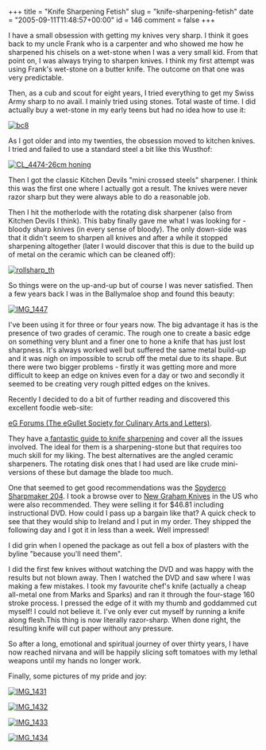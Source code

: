 +++
title = "Knife Sharpening Fetish"
slug = "knife-sharpening-fetish"
date = "2005-09-11T11:48:57+00:00"
id = 146
comment = false
+++

I have a small obsession with getting my knives very sharp. I think it goes back to my uncle Frank who is a carpenter and who showed me how he sharpened his chisels on a wet-stone when I was a very small kid. From that point on, I was always trying to sharpen knives. I think my first attempt was using Frank's wet-stone on a butter knife. The outcome on that one was very predictable.

Then, as a cub and scout for eight years, I tried everything to get my Swiss Army sharp to no avail. I mainly tried using stones. Total waste of time. I did actually buy a wet-stone in my early teens but had no idea how to use it:

[![bc8](/images/flickr/2024_download/42378499_1e94d5a2ba_c.jpg)](http://www.flickr.com/photos/bandon1/42378499/ "Photo Sharing")

As I got older and into my twenties, the obsession moved to kitchen knives. I tried and failed to use a standard steel a bit like this Wusthof:

[![CL_4474-26cm honing](/images/flickr/2024_download/42377101_d45558ac3e_o.gif)](http://www.flickr.com/photos/bandon1/42377101/ "Photo Sharing")

Then I got the classic Kitchen Devils "mini crossed steels" sharpener. I think this was the first one where I actually got a result. The knives were never razor sharp but they were always able to do a reasonable job.

Then I hit the motherlode with the rotating disk sharpener (also from Kitchen Devils I think). This baby finally gave me what I was looking for - bloody sharp knives (in every sense of bloody). The only down-side was that it didn't seem to sharpen all knives and after a while it stopped sharpening altogether (later I would discover that this is due to the build up of metal on the ceramic which can be cleaned off):

[![rollsharp_th](/images/flickr/2024_download/42384240_8fd69c06f7_o.jpg)](http://www.flickr.com/photos/bandon1/42384240/ "Photo Sharing")

So things were on the up-and-up but of course I was never satisfied. Then a few years back I was in the Ballymaloe shop and  found this beauty:

[![IMG_1447](/images/flickr/2024_download/42266745_d9d012fe9e_c.jpg)](http://www.flickr.com/photos/bandon1/42266745/ "Photo Sharing")

I've been using it for three or four years now. The big advantage it has is the presence of two grades of ceramic. The rough one to create a basic edge on something very blunt and a finer one to hone a knife that has just lost sharpness. It's always worked well but suffered the same metal build-up and it was nigh on impossible to scrub off the metal due to its shape. But there were two bigger problems - firstly it was getting more and more difficult to keep an edge on knives even for a day or two and secondly it seemed to be creating very rough pitted edges on the knives.

Recently I decided to do a bit of further reading and discovered this excellent foodie web-site:

[eG Forums (The eGullet Society for Culinary Arts and Letters)](http://forums.egullet.com/).

They have a[ fantastic guide to knife sharpening](http://forums.egullet.org/index.php?act=ST&f=108&t=26036&) and cover all the issues involved. The ideal for them is a sharpening-stone but that requires too much skill for my liking. The best alternatives are the angled ceramic sharpeners. The rotating disk ones that I had used are like crude mini-versions of these but damage the blade too much. 

One that seemed to get good recommendations was the [Spyderco Sharpmaker 204](http://spyderco.com/catalog/details.php?product=77). I took a browse over to [New Graham Knives](http://www.newgraham.com/sharpmaker.htm) in the US who were also recommended. They were selling it for $46.81 including instructional DVD. How could I pass up a bargain like that? A quick check to see that they would ship to Ireland and I put in my order. They shipped the following day and I got it in less than a week. Well impressed!

I did grin when I opened the package as out fell a box of plasters with the byline "because you'll need them".

I did the first few knives without watching the DVD and was happy with the results but not blown away. Then I watched the DVD and saw where I was making a few mistakes. I took my favourite chef's knife (actually a cheap all-metal one from Marks and Sparks) and ran it through the four-stage 160 stroke process. I pressed the edge of it with my thumb and goddammed cut myself! I could not believe it. I've only ever cut myself by running a knife along flesh.This thing is now literally razor-sharp. When done right, the resulting knife will cut paper without any pressure.

So after a long, emotional and spiritual journey of over thirty years, I have now reached nirvana and will be happily slicing soft tomatoes with my lethal weapons until my hands no longer work.

Finally, some pictures of my pride and joy:

[![IMG_1431](/images/flickr/2024_download/40556714_476dafa8bb_c.jpg)](http://www.flickr.com/photos/bandon1/40556714/ "Photo Sharing")

[![IMG_1432](/images/flickr/2024_download/40557040_a0b6d7fc05_c.jpg)](http://www.flickr.com/photos/bandon1/40557040/ "Photo Sharing")

[![IMG_1433](/images/flickr/2024_download/40557752_ff3dc8b844_c.jpg)](http://www.flickr.com/photos/bandon1/40557752/ "Photo Sharing")

[![IMG_1434](/images/flickr/2024_download/40558289_8cde38fb43_c.jpg)](http://www.flickr.com/photos/bandon1/40558289/ "Photo Sharing")
